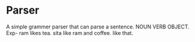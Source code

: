 # Parser

A simple grammer parser that can parse a sentence.
 NOUN VERB OBJECT.
 Exp- ram likes tea.
   sita like ram and coffee. like that.
